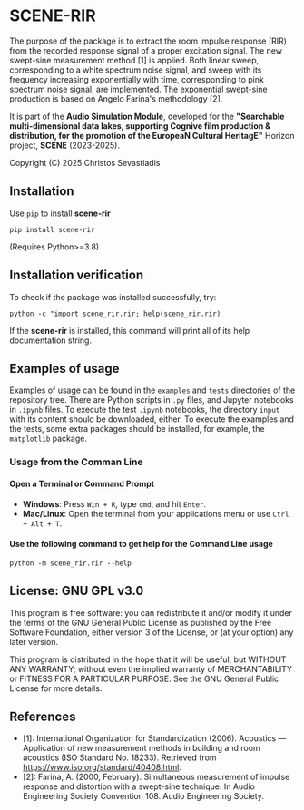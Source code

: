 # SCENE-RIR

The purpose of the package is to extract the room impulse response (RIR) from the recorded response signal of a proper excitation signal.
The new swept-sine measurement method [1] is applied. Both linear sweep, corresponding to a white spectrum noise signal, and sweep with its frequency increasing exponentially with time, corresponding to pink spectrum noise signal, are implemented. The exponential swept-sine production is based on Angelo Farina's methodology [2].

It is part of the  **Audio Simulation Module**, developed for the **"Searchable multi-dimensional data lakes, supporting Cognive film production & distribution, for the promotion of the EuropeaN Cultural HeritagE"** Horizon project, **SCENE** (2023-2025).

Copyright (C) 2025 Christos Sevastiadis

## Installation

Use `pip` to install **scene-rir**

```
pip install scene-rir
```
(Requires Python>=3.8)


## Installation verification
To check if the package was installed successfully, try:
```
python -c "import scene_rir.rir; help(scene_rir.rir)
```
If the **scene-rir** is installed, this command will print all of its help documentation
string.

## Examples of usage

Examples of usage can be found in the `examples` and `tests` directories of the
repository tree. There are Python scripts in `.py` files, and Jupyter notebooks in
`.ipynb` files. To execute the test `.ipynb` notebooks, the directory `input` with its
content should be downloaded, either. To execute the examples and the tests, some extra
packages should be installed, for example, the `matplotlib` package.

### Usage from the Comman Line 

#### Open a Terminal or Command Prompt
- **Windows**: Press `Win + R`, type `cmd`, and hit
`Enter`.
- **Mac/Linux**: Open the terminal from your applications menu or use `Ctrl + Alt + T`.

#### Use the following command to get help for the Command Line usage
```
python -m scene_rir.rir --help
```

## License: GNU GPL v3.0

This program is free software: you can redistribute it and/or modify
it under the terms of the GNU General Public License as published by
the Free Software Foundation, either version 3 of the License, or
(at your option) any later version.

This program is distributed in the hope that it will be useful,
but WITHOUT ANY WARRANTY; without even the implied warranty of
MERCHANTABILITY or FITNESS FOR A PARTICULAR PURPOSE.  See the
GNU General Public License for more details.

## References

- [1]: International Organization for Standardization (2006). Acoustics — Application of new measurement methods in building and room acoustics (ISO Standard No. 18233). Retrieved from https://www.iso.org/standard/40408.html.
- [2]: Farina, A. (2000, February). Simultaneous measurement of impulse response and distortion with a swept-sine technique. In Audio Engineering Society Convention 108. Audio Engineering Society.
